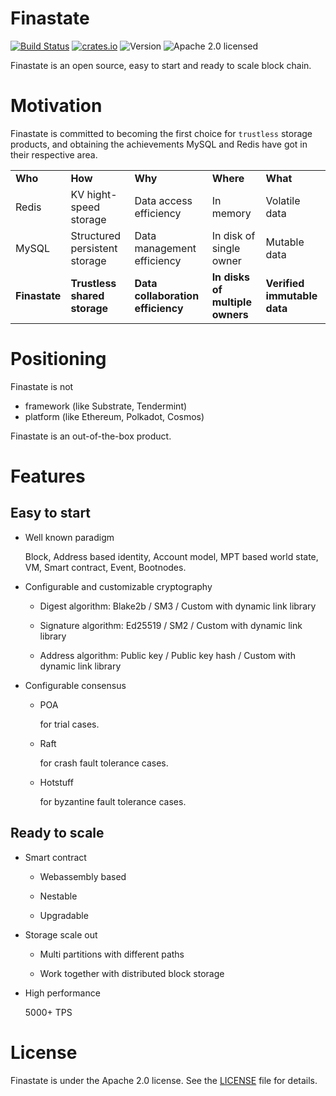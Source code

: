 # Finastate

[![Build Status](https://api.travis-ci.org/finastate/finastate.svg?branch=master)](https://travis-ci.org/finastate/finastate)
[![crates.io](https://img.shields.io/crates/v/finastate?label=latest)](https://crates.io/crates/finastate)
![Version](https://img.shields.io/badge/rustc-1.50.0--nightly-brightgreen)
![Apache 2.0 licensed](https://img.shields.io/crates/l/finastate.svg)

Finastate is an open source, easy to start and ready to scale block chain.

# Motivation

Finastate is committed to becoming the first choice for `trustless` storage 
products, and obtaining the achievements MySQL and Redis have got in their 
respective area.

<table>
<tr>
    <td><b>Who</b></td>
    <td><b>How</b></td>
    <td><b>Why</b></td>
    <td><b>Where</b></td>
    <td><b>What</b></td>
</tr>
<tr>
    <td>Redis</td>
    <td>KV hight-speed storage</td>
    <td>Data access efficiency</td>
    <td>In memory</td>
    <td>Volatile data</td>
</tr>
<tr>
    <td>MySQL</td>
    <td>Structured persistent storage</td>
    <td>Data management efficiency</td>
    <td>In disk of single owner</td>
    <td>Mutable data</td>
</tr>
<tr>
    <td><b>Finastate</b></td>
    <td><b>Trustless shared storage</b></td>
    <td><b>Data collaboration efficiency</b></td>
    <td><b>In disks of multiple owners</b></td>
    <td><b>Verified immutable data</b></td>
</tr>
</table>

# Positioning

Finastate is not
 - framework (like Substrate, Tendermint)
 - platform (like Ethereum, Polkadot, Cosmos)

Finastate is an out-of-the-box product.

# Features

## Easy to start
  
- Well known paradigm
  
  Block, Address based identity, Account model, MPT based world state, VM, 
  Smart contract, Event, Bootnodes.
    
- Configurable and customizable cryptography

    - Digest algorithm: Blake2b / SM3 / Custom with dynamic link library 

    - Signature algorithm: Ed25519 / SM2 / Custom with dynamic link library

    - Address algorithm: Public key / Public key hash / Custom with dynamic 
      link library

- Configurable consensus

    - POA
      
      for trial cases.
    
    - Raft
      
      for crash fault tolerance cases. 
    
    - Hotstuff
      
      for byzantine fault tolerance cases.
    
## Ready to scale

- Smart contract

    - Webassembly based 
    
    - Nestable
    
    - Upgradable
    
- Storage scale out

    - Multi partitions with different paths
    
    - Work together with distributed block storage
    
- High performance
    
    5000+ TPS

# License

Finastate is under the Apache 2.0 license. See the [LICENSE](./LICENSE) 
file for details.

